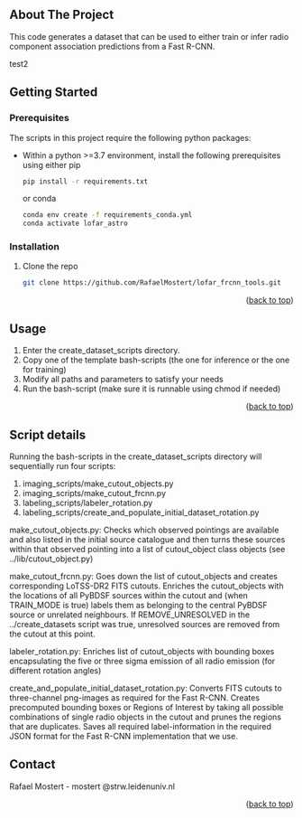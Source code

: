 <!-- ABOUT THE PROJECT -->

## About The Project

This code generates a dataset that can be used to either train or infer radio component association predictions from a
Fast R-CNN.


<!-- GETTING STARTED -->
test2

## Getting Started

### Prerequisites

The scripts in this project require the following python packages:

* Within a python >=3.7 environment, install the following prerequisites using either pip
  ```sh
  pip install -r requirements.txt
  ```
  or conda
  ```sh
  conda env create -f requirements_conda.yml
  conda activate lofar_astro
  ```

### Installation

1. Clone the repo
   ```sh
   git clone https://github.com/RafaelMostert/lofar_frcnn_tools.git
   ```

<p align="right">(<a href="#top">back to top</a>)</p>



<!-- USAGE EXAMPLES -->

## Usage

1. Enter the create_dataset_scripts directory.
2. Copy one of the template bash-scripts (the one for inference or the one for training)
3. Modify all paths and parameters to satisfy your needs
4. Run the bash-script (make sure it is runnable using chmod if needed)

<p align="right">(<a href="#top">back to top</a>)</p>

## Script details

Running the bash-scripts in the create_dataset_scripts directory will sequentially run four scripts:

1. imaging_scripts/make_cutout_objects.py
2. imaging_scripts/make_cutout_frcnn.py
3. labeling_scripts/labeler_rotation.py
4. labeling_scripts/create_and_populate_initial_dataset_rotation.py

make_cutout_objects.py:
Checks which observed pointings are available and also listed in the initial source catalogue and then turns
these sources within that observed pointing into a list of cutout_object
class objects (see ../lib/cutout_object.py)

make_cutout_frcnn.py:
Goes down the list of cutout_objects and creates corresponding LoTSS-DR2 FITS cutouts. Enriches the cutout_objects with
the locations of all PyBDSF sources within the cutout and
(when TRAIN_MODE is true) labels them as belonging to the central PyBDSF source or unrelated neighbours. If
REMOVE_UNRESOLVED in the ../create_datasets script was true, unresolved sources are removed from the cutout at this
point.

labeler_rotation.py:
Enriches list of cutout_objects with bounding boxes encapsulating the five or three sigma emission of all radio
emission (for different rotation angles)

create_and_populate_initial_dataset_rotation.py:
Converts FITS cutouts to three-channel png-images as required for the Fast R-CNN. Creates precomputed bounding boxes or
Regions of Interest by taking all possible combinations of single radio objects in the cutout and prunes the regions
that are duplicates. Saves all required label-information in the required JSON format for the Fast R-CNN implementation
that we use.

<!-- LICENSE 
## License

Distributed under the x License. See `LICENSE.txt` for more information.

<p align="right">(<a href="#top">back to top</a>)</p>
-->


<!-- CONTACT -->

## Contact

Rafael Mostert - mostert @strw.leidenuniv.nl

<p align="right">(<a href="#top">back to top</a>)</p>
